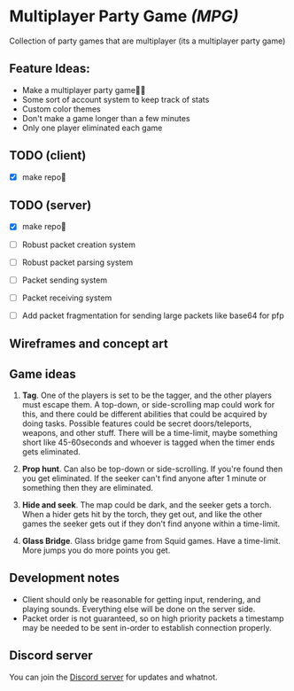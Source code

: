 # Multiplayer Party Game *(MPG)*
Collection of party games that are multiplayer (its a multiplayer party game)

## Feature Ideas:
- Make a multiplayer party game🤬🤬
- Some sort of account system to keep track of stats
- Custom color themes
- Don't make a game longer than a few minutes
- Only one player eliminated each game

## TODO (client)
- [x] make repo🤗

## TODO (server)
- [x] make repo🤗
- [ ] Robust packet creation system
- [ ] Robust packet parsing system
- [ ] Packet sending system
- [ ] Packet receiving system
- [ ] Add packet fragmentation for sending large packets like base64 for pfp


## Wireframes and concept art

## Game ideas
1. **Tag**. One of the players is set to be the tagger, and the other players must escape them. A top-down, or side-scrolling map could work for this, and there could be different abilities that could be acquired by doing tasks. Possible features could be secret doors/teleports, weapons, and other stuff. There will be a time-limit, maybe something short like 45-60seconds and whoever is tagged when the timer ends gets eliminated.

2. **Prop hunt**. Can also be top-down or side-scrolling. If you're found then you get eliminated. If the seeker can't find anyone after 1 minute or something then they are eliminated.

3. **Hide and seek**. The map could be dark, and the seeker gets a torch. When a hider gets hit by the torch, they get out, and like the other games the seeker gets out if they don't find anyone within a time-limit.

4. **Glass Bridge**. Glass bridge game from Squid games. Have a time-limit. More jumps you do more points you get.


## Development notes
- Client should only be reasonable for getting input, rendering, and playing sounds. Everything else will be done on the server side.
- Packet order is not guaranteed, so on high priority packets a timestamp may be needed to be sent in-order to establish connection properly.

## Discord server
You can join the [Discord server](https://discord.gg/kE2F89e9UD) for updates and whatnot.